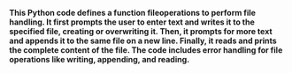 **This Python code defines a function fileoperations to perform file handling. It first prompts the user to enter text and writes it to the specified file, creating or overwriting it. Then, it prompts for more text and appends it to the same file on a new line. Finally, it reads and prints the complete content of the file. The code includes error handling for file operations like writing, appending, and reading.**

